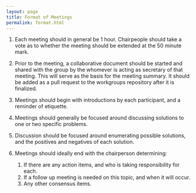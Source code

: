 ```yaml
---
layout: page
title: Format of Meetings
permalink: format.html
---
```


1. Each meeting should in general be 1 hour.  Chairpeople should take a vote as to whether the meeting should be extended at the 50 minute mark.

2. Prior to the meeting, a collaborative document should be started and shared with the group by the whomever is acting as secretary of that meeting.  This will serve as the basis for the meeting summary.  It should be added as a pull request to the workgroups repository after it is finalized.

3. Meetings should begin with introductions by each participant, and a reminder of etiquette.

4. Meetings should generally be focused around discussing solutions to one or two specific problems.

5. Discussion should be focused around enumerating possible solutions, and the positives and negatives of each solution.

6. Meetings should ideally end with the chairperson determining:
    1. If there are any action items, and who is taking responsibility for each.
    2. If a follow up meeting is needed on this topic, and when it will occur.
    3. Any other consensus items.

